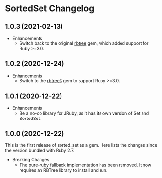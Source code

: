 # SortedSet Changelog

## 1.0.3 (2021-02-13)

* Enhancements
  * Switch back to the original [rbtree](https://rubygems.org/gems/rbtree) gem, which added support for Ruby >=3.0.

## 1.0.2 (2020-12-24)

* Enhancements
  * Switch to the [rbtree3](https://github.com/kyrylo/rbtree3) gem to support Ruby >=3.0.

## 1.0.1 (2020-12-22)

* Enhancements
  * Be a no-op library for JRuby, as it has its own version of Set and SortedSet.

## 1.0.0 (2020-12-22)

This is the first release of sorted_set as a gem.  Here lists the changes since the version bundled with Ruby 2.7.

* Breaking Changes
  * The pure-ruby fallback implementation has been removed.  It now requires an RBTree library to install and run.
